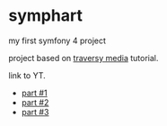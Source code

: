 # symphart
my first symfony 4 project


project based on [traversy media](http://www.traversymedia.com/) tutorial.

link to YT.
- [part #1](https://www.youtube.com/watch?v=t5ZedKnWX9E)
- [part #2](https://www.youtube.com/watch?v=kfiKn5c9l84)
- [part #3](https://www.youtube.com/watch?v=WVeE4SXIOwA)
